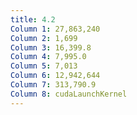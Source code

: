```yaml
---
title: 4.2
Column 1: 27,863,240
Column 2: 1,699
Column 3: 16,399.8
Column 4: 7,995.0
Column 5: 7,013
Column 6: 12,942,644
Column 7: 313,790.9
Column 8: cudaLaunchKernel
---
```

